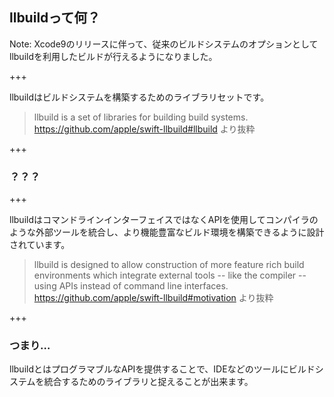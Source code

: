 ## llbuildって何？

Note:
Xcode9のリリースに伴って、従来のビルドシステムのオプションとしてllbuildを利用したビルドが行えるようになりました。


+++

llbuildはビルドシステムを構築するためのライブラリセットです。

> llbuild is a set of libraries for building build systems.
> https://github.com/apple/swift-llbuild#llbuild より抜粋

+++

### ？？？

+++

llbuildはコマンドラインインターフェイスではなくAPIを使用してコンパイラのような外部ツールを統合し、より機能豊富なビルド環境を構築できるように設計されています。

> llbuild is designed to allow construction of more feature rich build environments which integrate external tools -- like the compiler -- using APIs instead of command line interfaces.
> https://github.com/apple/swift-llbuild#motivation より抜粋

+++

### つまり…

<div class="fragment">
llbuildとはプログラマブルなAPIを提供することで、IDEなどのツールにビルドシステムを統合するためのライブラリと捉えることが出来ます。
</div>
